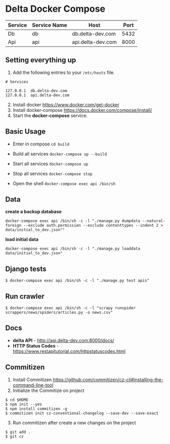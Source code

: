 # Delta Docker Compose

|Service| Service Name | Host | Port |
|---|---|---|---|
| Db | db | db.delta-dev.com | 5432 |
| Api | api | api.delta-dev.com | 8000 |

## Setting everything up

1. Add the following entries to your `/etc/hosts` file.

  ```
  # Services

  127.0.0.1  db.delta-dev.com
  127.0.0.1  api.delta-dev.com
  ```

2. Install docker https://www.docker.com/get-docker
3. Install docker-compose https://docs.docker.com/compose/install/
4. Start the **docker-compose** service.

## Basic Usage

- Enter in compose `cd build`

- Build all services `docker-compose up --build`

- Start all services `docker-compose up`

- Stop all services `docker-compose stop`

- Open the shell `docker-compose exec api /bin/sh`

## Data

**create a backup database**

```
docker-compose exec api /bin/sh -c -l "./manage.py dumpdata --natural-foreign --exclude auth.permission --exclude contenttypes --indent 2 > data/initial_to_dev.json""
```

**load initial data**

```
docker-compose exec api /bin/sh -c -l "./manage.py loaddata data/initial_to_dev.json"
```

## Django tests
```
$ docker-compose exec api /bin/sh -c -l "./manage.py test apis"
```

## Run crawler
```
$ docker-compose exec api /bin/sh -c -l "scrapy runspider scrappers/news/spiders/articles.py -o news.csv"
```


## Docs

* **delta API** - http://api.delta-dev.com:8000/docs/
* **HTTP Status Codes** - https://www.restapitutorial.com/httpstatuscodes.html

## Commitizen

1. Install Commitizen https://github.com/commitizen/cz-cli#installing-the-command-line-tool
2. Initialize the Commitize on project

```
$ cd $HOME
$ npm init --yes
$ npm install commitizen -g
$ commitizen init cz-conventional-changelog --save-dev --save-exact
```
3. Run commitizen after create a new changes on the project

```
$ git add .
$ git cz
```

